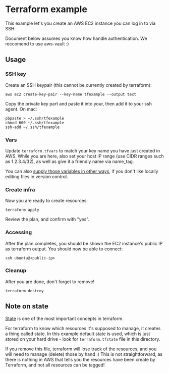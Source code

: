# Terraform example

This example let's you create an AWS EC2 instance you can log in to via SSH.

Document below assumes you know how handle authentication. We reccomend to use aws-vault :)

## Usage

### SSH key

Create an SSH keypair (this cannot be currently created by terraform):

    aws ec2 create-key-pair --key-name tfexample --output text

Copy the private key part and paste it into your, then add it to your ssh agent. On mac:

    pbpaste > ~/.ssh/tfexample
    chmod 600 ~/.ssh/tfexample
    ssh-add ~/.ssh/tfexample

### Vars

Update `terraform.tfvars` to match your key name you have just created in AWS. While you are here, also set your host IP range
(use CIDR ranges such as 1.2.3.4/32), as well as give it a friendly name via name_tag.

You can also [supply those variables in other ways](https://www.terraform.io/docs/configuration/variables.html), if you don't
like locally editing files in version control.

### Create infra

Now you are ready to create resources:

    terraform apply

Review the plan, and confirm with "yes".

### Accessing

After the plan completes, you should be shown the EC2 instance's public IP as terraform output. You should now be able to connect:

    ssh ubuntu@<public-ip>

### Cleanup 

After you are done, don't forget to remove!

    terraform destroy

## Note on state

[State](https://www.terraform.io/docs/state/index.html) is one of the most important concepts in terraform.

For terraform to know which resources it's supposed to manage, it creates a thing called state. In this example default state is used,
which is just stored on your hard drive - look for `terraform.tfstate` file in this directory.

If you remove this file, terraform will lose track of the resources, and you will need to manage (delete) those by hand :) This
is not straightforward, as there is nothing in AWS that tells you the resources have been create by Terraform, and not all resources
can be tagged!
